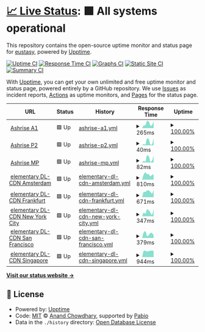 # [📈 Live Status](https://eustasy.github.io/.uptime): <!--live status--> **🟩 All systems operational**

This repository contains the open-source uptime monitor and status page for [eustasy](https://eustasy.org), powered by [Upptime](https://github.com/upptime/upptime).

[![Uptime CI](https://github.com/eustasy/.uptime/workflows/Uptime%20CI/badge.svg)](https://github.com/eustasy/.uptime/actions?query=workflow%3A%22Uptime+CI%22)
[![Response Time CI](https://github.com/eustasy/.uptime/workflows/Response%20Time%20CI/badge.svg)](https://github.com/eustasy/.uptime/actions?query=workflow%3A%22Response+Time+CI%22)
[![Graphs CI](https://github.com/eustasy/.uptime/workflows/Graphs%20CI/badge.svg)](https://github.com/eustasy/.uptime/actions?query=workflow%3A%22Graphs+CI%22)
[![Static Site CI](https://github.com/eustasy/.uptime/workflows/Static%20Site%20CI/badge.svg)](https://github.com/eustasy/.uptime/actions?query=workflow%3A%22Static+Site+CI%22)
[![Summary CI](https://github.com/eustasy/.uptime/workflows/Summary%20CI/badge.svg)](https://github.com/eustasy/.uptime/actions?query=workflow%3A%22Summary+CI%22)

With [Upptime](https://upptime.js.org), you can get your own unlimited and free uptime monitor and status page, powered entirely by a GitHub repository. We use [Issues](https://github.com/eustasy/.uptime/issues) as incident reports, [Actions](https://github.com/eustasy/.uptime/actions) as uptime monitors, and [Pages](https://eustasy.github.io/.uptime) for the status page.

<!--start: status pages-->
<!-- This summary is generated by Upptime (https://github.com/upptime/upptime) -->
<!-- Do not edit this manually, your changes will be overwritten -->
<!-- prettier-ignore -->
| URL | Status | History | Response Time | Uptime |
| --- | ------ | ------- | ------------- | ------ |
| <img alt="" src="https://icons.duckduckgo.com/ip3/ashrise.com.ico" height="13"> [Ashrise A1](https://ashrise.com) | 🟩 Up | [ashrise-a1.yml](https://github.com/eustasy/.uptime/commits/HEAD/history/ashrise-a1.yml) | <details><summary><img alt="Response time graph" src="./graphs/ashrise-a1/response-time-week.png" height="20"> 265ms</summary><br><a href="https://eustasy.github.io/.uptime/history/ashrise-a1"><img alt="Response time 208" src="https://img.shields.io/endpoint?url=https%3A%2F%2Fraw.githubusercontent.com%2Feustasy%2F.uptime%2FHEAD%2Fapi%2Fashrise-a1%2Fresponse-time.json"></a><br><a href="https://eustasy.github.io/.uptime/history/ashrise-a1"><img alt="24-hour response time 416" src="https://img.shields.io/endpoint?url=https%3A%2F%2Fraw.githubusercontent.com%2Feustasy%2F.uptime%2FHEAD%2Fapi%2Fashrise-a1%2Fresponse-time-day.json"></a><br><a href="https://eustasy.github.io/.uptime/history/ashrise-a1"><img alt="7-day response time 265" src="https://img.shields.io/endpoint?url=https%3A%2F%2Fraw.githubusercontent.com%2Feustasy%2F.uptime%2FHEAD%2Fapi%2Fashrise-a1%2Fresponse-time-week.json"></a><br><a href="https://eustasy.github.io/.uptime/history/ashrise-a1"><img alt="30-day response time 218" src="https://img.shields.io/endpoint?url=https%3A%2F%2Fraw.githubusercontent.com%2Feustasy%2F.uptime%2FHEAD%2Fapi%2Fashrise-a1%2Fresponse-time-month.json"></a><br><a href="https://eustasy.github.io/.uptime/history/ashrise-a1"><img alt="1-year response time 208" src="https://img.shields.io/endpoint?url=https%3A%2F%2Fraw.githubusercontent.com%2Feustasy%2F.uptime%2FHEAD%2Fapi%2Fashrise-a1%2Fresponse-time-year.json"></a></details> | <details><summary><a href="https://eustasy.github.io/.uptime/history/ashrise-a1">100.00%</a></summary><a href="https://eustasy.github.io/.uptime/history/ashrise-a1"><img alt="All-time uptime 99.88%" src="https://img.shields.io/endpoint?url=https%3A%2F%2Fraw.githubusercontent.com%2Feustasy%2F.uptime%2FHEAD%2Fapi%2Fashrise-a1%2Fuptime.json"></a><br><a href="https://eustasy.github.io/.uptime/history/ashrise-a1"><img alt="24-hour uptime 100.00%" src="https://img.shields.io/endpoint?url=https%3A%2F%2Fraw.githubusercontent.com%2Feustasy%2F.uptime%2FHEAD%2Fapi%2Fashrise-a1%2Fuptime-day.json"></a><br><a href="https://eustasy.github.io/.uptime/history/ashrise-a1"><img alt="7-day uptime 100.00%" src="https://img.shields.io/endpoint?url=https%3A%2F%2Fraw.githubusercontent.com%2Feustasy%2F.uptime%2FHEAD%2Fapi%2Fashrise-a1%2Fuptime-week.json"></a><br><a href="https://eustasy.github.io/.uptime/history/ashrise-a1"><img alt="30-day uptime 100.00%" src="https://img.shields.io/endpoint?url=https%3A%2F%2Fraw.githubusercontent.com%2Feustasy%2F.uptime%2FHEAD%2Fapi%2Fashrise-a1%2Fuptime-month.json"></a><br><a href="https://eustasy.github.io/.uptime/history/ashrise-a1"><img alt="1-year uptime 99.88%" src="https://img.shields.io/endpoint?url=https%3A%2F%2Fraw.githubusercontent.com%2Feustasy%2F.uptime%2FHEAD%2Fapi%2Fashrise-a1%2Fuptime-year.json"></a></details>
| <img alt="" src="https://icons.duckduckgo.com/ip3/ashrise.com.ico" height="13"> [Ashrise P2](https://ashrise.com/phoenix/scrape) | 🟩 Up | [ashrise-p2.yml](https://github.com/eustasy/.uptime/commits/HEAD/history/ashrise-p2.yml) | <details><summary><img alt="Response time graph" src="./graphs/ashrise-p2/response-time-week.png" height="20"> 40ms</summary><br><a href="https://eustasy.github.io/.uptime/history/ashrise-p2"><img alt="Response time 30" src="https://img.shields.io/endpoint?url=https%3A%2F%2Fraw.githubusercontent.com%2Feustasy%2F.uptime%2FHEAD%2Fapi%2Fashrise-p2%2Fresponse-time.json"></a><br><a href="https://eustasy.github.io/.uptime/history/ashrise-p2"><img alt="24-hour response time 83" src="https://img.shields.io/endpoint?url=https%3A%2F%2Fraw.githubusercontent.com%2Feustasy%2F.uptime%2FHEAD%2Fapi%2Fashrise-p2%2Fresponse-time-day.json"></a><br><a href="https://eustasy.github.io/.uptime/history/ashrise-p2"><img alt="7-day response time 40" src="https://img.shields.io/endpoint?url=https%3A%2F%2Fraw.githubusercontent.com%2Feustasy%2F.uptime%2FHEAD%2Fapi%2Fashrise-p2%2Fresponse-time-week.json"></a><br><a href="https://eustasy.github.io/.uptime/history/ashrise-p2"><img alt="30-day response time 34" src="https://img.shields.io/endpoint?url=https%3A%2F%2Fraw.githubusercontent.com%2Feustasy%2F.uptime%2FHEAD%2Fapi%2Fashrise-p2%2Fresponse-time-month.json"></a><br><a href="https://eustasy.github.io/.uptime/history/ashrise-p2"><img alt="1-year response time 30" src="https://img.shields.io/endpoint?url=https%3A%2F%2Fraw.githubusercontent.com%2Feustasy%2F.uptime%2FHEAD%2Fapi%2Fashrise-p2%2Fresponse-time-year.json"></a></details> | <details><summary><a href="https://eustasy.github.io/.uptime/history/ashrise-p2">100.00%</a></summary><a href="https://eustasy.github.io/.uptime/history/ashrise-p2"><img alt="All-time uptime 99.96%" src="https://img.shields.io/endpoint?url=https%3A%2F%2Fraw.githubusercontent.com%2Feustasy%2F.uptime%2FHEAD%2Fapi%2Fashrise-p2%2Fuptime.json"></a><br><a href="https://eustasy.github.io/.uptime/history/ashrise-p2"><img alt="24-hour uptime 100.00%" src="https://img.shields.io/endpoint?url=https%3A%2F%2Fraw.githubusercontent.com%2Feustasy%2F.uptime%2FHEAD%2Fapi%2Fashrise-p2%2Fuptime-day.json"></a><br><a href="https://eustasy.github.io/.uptime/history/ashrise-p2"><img alt="7-day uptime 100.00%" src="https://img.shields.io/endpoint?url=https%3A%2F%2Fraw.githubusercontent.com%2Feustasy%2F.uptime%2FHEAD%2Fapi%2Fashrise-p2%2Fuptime-week.json"></a><br><a href="https://eustasy.github.io/.uptime/history/ashrise-p2"><img alt="30-day uptime 100.00%" src="https://img.shields.io/endpoint?url=https%3A%2F%2Fraw.githubusercontent.com%2Feustasy%2F.uptime%2FHEAD%2Fapi%2Fashrise-p2%2Fuptime-month.json"></a><br><a href="https://eustasy.github.io/.uptime/history/ashrise-p2"><img alt="1-year uptime 99.96%" src="https://img.shields.io/endpoint?url=https%3A%2F%2Fraw.githubusercontent.com%2Feustasy%2F.uptime%2FHEAD%2Fapi%2Fashrise-p2%2Fuptime-year.json"></a></details>
| <img alt="" src="https://icons.duckduckgo.com/ip3/ashrise.com.ico" height="13"> [Ashrise MP](https://ashrise.com/torrents) | 🟩 Up | [ashrise-mp.yml](https://github.com/eustasy/.uptime/commits/HEAD/history/ashrise-mp.yml) | <details><summary><img alt="Response time graph" src="./graphs/ashrise-mp/response-time-week.png" height="20"> 82ms</summary><br><a href="https://eustasy.github.io/.uptime/history/ashrise-mp"><img alt="Response time 65" src="https://img.shields.io/endpoint?url=https%3A%2F%2Fraw.githubusercontent.com%2Feustasy%2F.uptime%2FHEAD%2Fapi%2Fashrise-mp%2Fresponse-time.json"></a><br><a href="https://eustasy.github.io/.uptime/history/ashrise-mp"><img alt="24-hour response time 157" src="https://img.shields.io/endpoint?url=https%3A%2F%2Fraw.githubusercontent.com%2Feustasy%2F.uptime%2FHEAD%2Fapi%2Fashrise-mp%2Fresponse-time-day.json"></a><br><a href="https://eustasy.github.io/.uptime/history/ashrise-mp"><img alt="7-day response time 82" src="https://img.shields.io/endpoint?url=https%3A%2F%2Fraw.githubusercontent.com%2Feustasy%2F.uptime%2FHEAD%2Fapi%2Fashrise-mp%2Fresponse-time-week.json"></a><br><a href="https://eustasy.github.io/.uptime/history/ashrise-mp"><img alt="30-day response time 67" src="https://img.shields.io/endpoint?url=https%3A%2F%2Fraw.githubusercontent.com%2Feustasy%2F.uptime%2FHEAD%2Fapi%2Fashrise-mp%2Fresponse-time-month.json"></a><br><a href="https://eustasy.github.io/.uptime/history/ashrise-mp"><img alt="1-year response time 65" src="https://img.shields.io/endpoint?url=https%3A%2F%2Fraw.githubusercontent.com%2Feustasy%2F.uptime%2FHEAD%2Fapi%2Fashrise-mp%2Fresponse-time-year.json"></a></details> | <details><summary><a href="https://eustasy.github.io/.uptime/history/ashrise-mp">100.00%</a></summary><a href="https://eustasy.github.io/.uptime/history/ashrise-mp"><img alt="All-time uptime 99.96%" src="https://img.shields.io/endpoint?url=https%3A%2F%2Fraw.githubusercontent.com%2Feustasy%2F.uptime%2FHEAD%2Fapi%2Fashrise-mp%2Fuptime.json"></a><br><a href="https://eustasy.github.io/.uptime/history/ashrise-mp"><img alt="24-hour uptime 100.00%" src="https://img.shields.io/endpoint?url=https%3A%2F%2Fraw.githubusercontent.com%2Feustasy%2F.uptime%2FHEAD%2Fapi%2Fashrise-mp%2Fuptime-day.json"></a><br><a href="https://eustasy.github.io/.uptime/history/ashrise-mp"><img alt="7-day uptime 100.00%" src="https://img.shields.io/endpoint?url=https%3A%2F%2Fraw.githubusercontent.com%2Feustasy%2F.uptime%2FHEAD%2Fapi%2Fashrise-mp%2Fuptime-week.json"></a><br><a href="https://eustasy.github.io/.uptime/history/ashrise-mp"><img alt="30-day uptime 100.00%" src="https://img.shields.io/endpoint?url=https%3A%2F%2Fraw.githubusercontent.com%2Feustasy%2F.uptime%2FHEAD%2Fapi%2Fashrise-mp%2Fuptime-month.json"></a><br><a href="https://eustasy.github.io/.uptime/history/ashrise-mp"><img alt="1-year uptime 99.96%" src="https://img.shields.io/endpoint?url=https%3A%2F%2Fraw.githubusercontent.com%2Feustasy%2F.uptime%2FHEAD%2Fapi%2Fashrise-mp%2Fuptime-year.json"></a></details>
| <img alt="" src="https://icons.duckduckgo.com/ip3/ams3.dl.elementary.io.ico" height="13"> [elementary DL-CDN Amsterdam](https://ams3.dl.elementary.io/) | 🟩 Up | [elementary-dl-cdn-amsterdam.yml](https://github.com/eustasy/.uptime/commits/HEAD/history/elementary-dl-cdn-amsterdam.yml) | <details><summary><img alt="Response time graph" src="./graphs/elementary-dl-cdn-amsterdam/response-time-week.png" height="20"> 810ms</summary><br><a href="https://eustasy.github.io/.uptime/history/elementary-dl-cdn-amsterdam"><img alt="Response time 826" src="https://img.shields.io/endpoint?url=https%3A%2F%2Fraw.githubusercontent.com%2Feustasy%2F.uptime%2FHEAD%2Fapi%2Felementary-dl-cdn-amsterdam%2Fresponse-time.json"></a><br><a href="https://eustasy.github.io/.uptime/history/elementary-dl-cdn-amsterdam"><img alt="24-hour response time 823" src="https://img.shields.io/endpoint?url=https%3A%2F%2Fraw.githubusercontent.com%2Feustasy%2F.uptime%2FHEAD%2Fapi%2Felementary-dl-cdn-amsterdam%2Fresponse-time-day.json"></a><br><a href="https://eustasy.github.io/.uptime/history/elementary-dl-cdn-amsterdam"><img alt="7-day response time 810" src="https://img.shields.io/endpoint?url=https%3A%2F%2Fraw.githubusercontent.com%2Feustasy%2F.uptime%2FHEAD%2Fapi%2Felementary-dl-cdn-amsterdam%2Fresponse-time-week.json"></a><br><a href="https://eustasy.github.io/.uptime/history/elementary-dl-cdn-amsterdam"><img alt="30-day response time 826" src="https://img.shields.io/endpoint?url=https%3A%2F%2Fraw.githubusercontent.com%2Feustasy%2F.uptime%2FHEAD%2Fapi%2Felementary-dl-cdn-amsterdam%2Fresponse-time-month.json"></a><br><a href="https://eustasy.github.io/.uptime/history/elementary-dl-cdn-amsterdam"><img alt="1-year response time 826" src="https://img.shields.io/endpoint?url=https%3A%2F%2Fraw.githubusercontent.com%2Feustasy%2F.uptime%2FHEAD%2Fapi%2Felementary-dl-cdn-amsterdam%2Fresponse-time-year.json"></a></details> | <details><summary><a href="https://eustasy.github.io/.uptime/history/elementary-dl-cdn-amsterdam">100.00%</a></summary><a href="https://eustasy.github.io/.uptime/history/elementary-dl-cdn-amsterdam"><img alt="All-time uptime 100.00%" src="https://img.shields.io/endpoint?url=https%3A%2F%2Fraw.githubusercontent.com%2Feustasy%2F.uptime%2FHEAD%2Fapi%2Felementary-dl-cdn-amsterdam%2Fuptime.json"></a><br><a href="https://eustasy.github.io/.uptime/history/elementary-dl-cdn-amsterdam"><img alt="24-hour uptime 100.00%" src="https://img.shields.io/endpoint?url=https%3A%2F%2Fraw.githubusercontent.com%2Feustasy%2F.uptime%2FHEAD%2Fapi%2Felementary-dl-cdn-amsterdam%2Fuptime-day.json"></a><br><a href="https://eustasy.github.io/.uptime/history/elementary-dl-cdn-amsterdam"><img alt="7-day uptime 100.00%" src="https://img.shields.io/endpoint?url=https%3A%2F%2Fraw.githubusercontent.com%2Feustasy%2F.uptime%2FHEAD%2Fapi%2Felementary-dl-cdn-amsterdam%2Fuptime-week.json"></a><br><a href="https://eustasy.github.io/.uptime/history/elementary-dl-cdn-amsterdam"><img alt="30-day uptime 100.00%" src="https://img.shields.io/endpoint?url=https%3A%2F%2Fraw.githubusercontent.com%2Feustasy%2F.uptime%2FHEAD%2Fapi%2Felementary-dl-cdn-amsterdam%2Fuptime-month.json"></a><br><a href="https://eustasy.github.io/.uptime/history/elementary-dl-cdn-amsterdam"><img alt="1-year uptime 100.00%" src="https://img.shields.io/endpoint?url=https%3A%2F%2Fraw.githubusercontent.com%2Feustasy%2F.uptime%2FHEAD%2Fapi%2Felementary-dl-cdn-amsterdam%2Fuptime-year.json"></a></details>
| <img alt="" src="https://icons.duckduckgo.com/ip3/fra1.dl.elementary.io.ico" height="13"> [elementary DL-CDN Frankfurt](https://fra1.dl.elementary.io/) | 🟩 Up | [elementary-dl-cdn-frankfurt.yml](https://github.com/eustasy/.uptime/commits/HEAD/history/elementary-dl-cdn-frankfurt.yml) | <details><summary><img alt="Response time graph" src="./graphs/elementary-dl-cdn-frankfurt/response-time-week.png" height="20"> 671ms</summary><br><a href="https://eustasy.github.io/.uptime/history/elementary-dl-cdn-frankfurt"><img alt="Response time 639" src="https://img.shields.io/endpoint?url=https%3A%2F%2Fraw.githubusercontent.com%2Feustasy%2F.uptime%2FHEAD%2Fapi%2Felementary-dl-cdn-frankfurt%2Fresponse-time.json"></a><br><a href="https://eustasy.github.io/.uptime/history/elementary-dl-cdn-frankfurt"><img alt="24-hour response time 864" src="https://img.shields.io/endpoint?url=https%3A%2F%2Fraw.githubusercontent.com%2Feustasy%2F.uptime%2FHEAD%2Fapi%2Felementary-dl-cdn-frankfurt%2Fresponse-time-day.json"></a><br><a href="https://eustasy.github.io/.uptime/history/elementary-dl-cdn-frankfurt"><img alt="7-day response time 671" src="https://img.shields.io/endpoint?url=https%3A%2F%2Fraw.githubusercontent.com%2Feustasy%2F.uptime%2FHEAD%2Fapi%2Felementary-dl-cdn-frankfurt%2Fresponse-time-week.json"></a><br><a href="https://eustasy.github.io/.uptime/history/elementary-dl-cdn-frankfurt"><img alt="30-day response time 634" src="https://img.shields.io/endpoint?url=https%3A%2F%2Fraw.githubusercontent.com%2Feustasy%2F.uptime%2FHEAD%2Fapi%2Felementary-dl-cdn-frankfurt%2Fresponse-time-month.json"></a><br><a href="https://eustasy.github.io/.uptime/history/elementary-dl-cdn-frankfurt"><img alt="1-year response time 639" src="https://img.shields.io/endpoint?url=https%3A%2F%2Fraw.githubusercontent.com%2Feustasy%2F.uptime%2FHEAD%2Fapi%2Felementary-dl-cdn-frankfurt%2Fresponse-time-year.json"></a></details> | <details><summary><a href="https://eustasy.github.io/.uptime/history/elementary-dl-cdn-frankfurt">100.00%</a></summary><a href="https://eustasy.github.io/.uptime/history/elementary-dl-cdn-frankfurt"><img alt="All-time uptime 100.00%" src="https://img.shields.io/endpoint?url=https%3A%2F%2Fraw.githubusercontent.com%2Feustasy%2F.uptime%2FHEAD%2Fapi%2Felementary-dl-cdn-frankfurt%2Fuptime.json"></a><br><a href="https://eustasy.github.io/.uptime/history/elementary-dl-cdn-frankfurt"><img alt="24-hour uptime 100.00%" src="https://img.shields.io/endpoint?url=https%3A%2F%2Fraw.githubusercontent.com%2Feustasy%2F.uptime%2FHEAD%2Fapi%2Felementary-dl-cdn-frankfurt%2Fuptime-day.json"></a><br><a href="https://eustasy.github.io/.uptime/history/elementary-dl-cdn-frankfurt"><img alt="7-day uptime 100.00%" src="https://img.shields.io/endpoint?url=https%3A%2F%2Fraw.githubusercontent.com%2Feustasy%2F.uptime%2FHEAD%2Fapi%2Felementary-dl-cdn-frankfurt%2Fuptime-week.json"></a><br><a href="https://eustasy.github.io/.uptime/history/elementary-dl-cdn-frankfurt"><img alt="30-day uptime 100.00%" src="https://img.shields.io/endpoint?url=https%3A%2F%2Fraw.githubusercontent.com%2Feustasy%2F.uptime%2FHEAD%2Fapi%2Felementary-dl-cdn-frankfurt%2Fuptime-month.json"></a><br><a href="https://eustasy.github.io/.uptime/history/elementary-dl-cdn-frankfurt"><img alt="1-year uptime 100.00%" src="https://img.shields.io/endpoint?url=https%3A%2F%2Fraw.githubusercontent.com%2Feustasy%2F.uptime%2FHEAD%2Fapi%2Felementary-dl-cdn-frankfurt%2Fuptime-year.json"></a></details>
| <img alt="" src="https://icons.duckduckgo.com/ip3/nyc3.dl.elementary.io.ico" height="13"> [elementary DL-CDN New York City](https://nyc3.dl.elementary.io/) | 🟩 Up | [elementary-dl-cdn-new-york-city.yml](https://github.com/eustasy/.uptime/commits/HEAD/history/elementary-dl-cdn-new-york-city.yml) | <details><summary><img alt="Response time graph" src="./graphs/elementary-dl-cdn-new-york-city/response-time-week.png" height="20"> 347ms</summary><br><a href="https://eustasy.github.io/.uptime/history/elementary-dl-cdn-new-york-city"><img alt="Response time 318" src="https://img.shields.io/endpoint?url=https%3A%2F%2Fraw.githubusercontent.com%2Feustasy%2F.uptime%2FHEAD%2Fapi%2Felementary-dl-cdn-new-york-city%2Fresponse-time.json"></a><br><a href="https://eustasy.github.io/.uptime/history/elementary-dl-cdn-new-york-city"><img alt="24-hour response time 550" src="https://img.shields.io/endpoint?url=https%3A%2F%2Fraw.githubusercontent.com%2Feustasy%2F.uptime%2FHEAD%2Fapi%2Felementary-dl-cdn-new-york-city%2Fresponse-time-day.json"></a><br><a href="https://eustasy.github.io/.uptime/history/elementary-dl-cdn-new-york-city"><img alt="7-day response time 347" src="https://img.shields.io/endpoint?url=https%3A%2F%2Fraw.githubusercontent.com%2Feustasy%2F.uptime%2FHEAD%2Fapi%2Felementary-dl-cdn-new-york-city%2Fresponse-time-week.json"></a><br><a href="https://eustasy.github.io/.uptime/history/elementary-dl-cdn-new-york-city"><img alt="30-day response time 321" src="https://img.shields.io/endpoint?url=https%3A%2F%2Fraw.githubusercontent.com%2Feustasy%2F.uptime%2FHEAD%2Fapi%2Felementary-dl-cdn-new-york-city%2Fresponse-time-month.json"></a><br><a href="https://eustasy.github.io/.uptime/history/elementary-dl-cdn-new-york-city"><img alt="1-year response time 318" src="https://img.shields.io/endpoint?url=https%3A%2F%2Fraw.githubusercontent.com%2Feustasy%2F.uptime%2FHEAD%2Fapi%2Felementary-dl-cdn-new-york-city%2Fresponse-time-year.json"></a></details> | <details><summary><a href="https://eustasy.github.io/.uptime/history/elementary-dl-cdn-new-york-city">100.00%</a></summary><a href="https://eustasy.github.io/.uptime/history/elementary-dl-cdn-new-york-city"><img alt="All-time uptime 100.00%" src="https://img.shields.io/endpoint?url=https%3A%2F%2Fraw.githubusercontent.com%2Feustasy%2F.uptime%2FHEAD%2Fapi%2Felementary-dl-cdn-new-york-city%2Fuptime.json"></a><br><a href="https://eustasy.github.io/.uptime/history/elementary-dl-cdn-new-york-city"><img alt="24-hour uptime 100.00%" src="https://img.shields.io/endpoint?url=https%3A%2F%2Fraw.githubusercontent.com%2Feustasy%2F.uptime%2FHEAD%2Fapi%2Felementary-dl-cdn-new-york-city%2Fuptime-day.json"></a><br><a href="https://eustasy.github.io/.uptime/history/elementary-dl-cdn-new-york-city"><img alt="7-day uptime 100.00%" src="https://img.shields.io/endpoint?url=https%3A%2F%2Fraw.githubusercontent.com%2Feustasy%2F.uptime%2FHEAD%2Fapi%2Felementary-dl-cdn-new-york-city%2Fuptime-week.json"></a><br><a href="https://eustasy.github.io/.uptime/history/elementary-dl-cdn-new-york-city"><img alt="30-day uptime 100.00%" src="https://img.shields.io/endpoint?url=https%3A%2F%2Fraw.githubusercontent.com%2Feustasy%2F.uptime%2FHEAD%2Fapi%2Felementary-dl-cdn-new-york-city%2Fuptime-month.json"></a><br><a href="https://eustasy.github.io/.uptime/history/elementary-dl-cdn-new-york-city"><img alt="1-year uptime 100.00%" src="https://img.shields.io/endpoint?url=https%3A%2F%2Fraw.githubusercontent.com%2Feustasy%2F.uptime%2FHEAD%2Fapi%2Felementary-dl-cdn-new-york-city%2Fuptime-year.json"></a></details>
| <img alt="" src="https://icons.duckduckgo.com/ip3/sfo1.dl.elementary.io.ico" height="13"> [elementary DL-CDN San Francisco](https://sfo1.dl.elementary.io/) | 🟩 Up | [elementary-dl-cdn-san-francisco.yml](https://github.com/eustasy/.uptime/commits/HEAD/history/elementary-dl-cdn-san-francisco.yml) | <details><summary><img alt="Response time graph" src="./graphs/elementary-dl-cdn-san-francisco/response-time-week.png" height="20"> 379ms</summary><br><a href="https://eustasy.github.io/.uptime/history/elementary-dl-cdn-san-francisco"><img alt="Response time 392" src="https://img.shields.io/endpoint?url=https%3A%2F%2Fraw.githubusercontent.com%2Feustasy%2F.uptime%2FHEAD%2Fapi%2Felementary-dl-cdn-san-francisco%2Fresponse-time.json"></a><br><a href="https://eustasy.github.io/.uptime/history/elementary-dl-cdn-san-francisco"><img alt="24-hour response time 247" src="https://img.shields.io/endpoint?url=https%3A%2F%2Fraw.githubusercontent.com%2Feustasy%2F.uptime%2FHEAD%2Fapi%2Felementary-dl-cdn-san-francisco%2Fresponse-time-day.json"></a><br><a href="https://eustasy.github.io/.uptime/history/elementary-dl-cdn-san-francisco"><img alt="7-day response time 379" src="https://img.shields.io/endpoint?url=https%3A%2F%2Fraw.githubusercontent.com%2Feustasy%2F.uptime%2FHEAD%2Fapi%2Felementary-dl-cdn-san-francisco%2Fresponse-time-week.json"></a><br><a href="https://eustasy.github.io/.uptime/history/elementary-dl-cdn-san-francisco"><img alt="30-day response time 391" src="https://img.shields.io/endpoint?url=https%3A%2F%2Fraw.githubusercontent.com%2Feustasy%2F.uptime%2FHEAD%2Fapi%2Felementary-dl-cdn-san-francisco%2Fresponse-time-month.json"></a><br><a href="https://eustasy.github.io/.uptime/history/elementary-dl-cdn-san-francisco"><img alt="1-year response time 392" src="https://img.shields.io/endpoint?url=https%3A%2F%2Fraw.githubusercontent.com%2Feustasy%2F.uptime%2FHEAD%2Fapi%2Felementary-dl-cdn-san-francisco%2Fresponse-time-year.json"></a></details> | <details><summary><a href="https://eustasy.github.io/.uptime/history/elementary-dl-cdn-san-francisco">100.00%</a></summary><a href="https://eustasy.github.io/.uptime/history/elementary-dl-cdn-san-francisco"><img alt="All-time uptime 100.00%" src="https://img.shields.io/endpoint?url=https%3A%2F%2Fraw.githubusercontent.com%2Feustasy%2F.uptime%2FHEAD%2Fapi%2Felementary-dl-cdn-san-francisco%2Fuptime.json"></a><br><a href="https://eustasy.github.io/.uptime/history/elementary-dl-cdn-san-francisco"><img alt="24-hour uptime 100.00%" src="https://img.shields.io/endpoint?url=https%3A%2F%2Fraw.githubusercontent.com%2Feustasy%2F.uptime%2FHEAD%2Fapi%2Felementary-dl-cdn-san-francisco%2Fuptime-day.json"></a><br><a href="https://eustasy.github.io/.uptime/history/elementary-dl-cdn-san-francisco"><img alt="7-day uptime 100.00%" src="https://img.shields.io/endpoint?url=https%3A%2F%2Fraw.githubusercontent.com%2Feustasy%2F.uptime%2FHEAD%2Fapi%2Felementary-dl-cdn-san-francisco%2Fuptime-week.json"></a><br><a href="https://eustasy.github.io/.uptime/history/elementary-dl-cdn-san-francisco"><img alt="30-day uptime 100.00%" src="https://img.shields.io/endpoint?url=https%3A%2F%2Fraw.githubusercontent.com%2Feustasy%2F.uptime%2FHEAD%2Fapi%2Felementary-dl-cdn-san-francisco%2Fuptime-month.json"></a><br><a href="https://eustasy.github.io/.uptime/history/elementary-dl-cdn-san-francisco"><img alt="1-year uptime 100.00%" src="https://img.shields.io/endpoint?url=https%3A%2F%2Fraw.githubusercontent.com%2Feustasy%2F.uptime%2FHEAD%2Fapi%2Felementary-dl-cdn-san-francisco%2Fuptime-year.json"></a></details>
| <img alt="" src="https://icons.duckduckgo.com/ip3/sgp1.dl.elementary.io.ico" height="13"> [elementary DL-CDN Singapore](https://sgp1.dl.elementary.io/) | 🟩 Up | [elementary-dl-cdn-singapore.yml](https://github.com/eustasy/.uptime/commits/HEAD/history/elementary-dl-cdn-singapore.yml) | <details><summary><img alt="Response time graph" src="./graphs/elementary-dl-cdn-singapore/response-time-week.png" height="20"> 944ms</summary><br><a href="https://eustasy.github.io/.uptime/history/elementary-dl-cdn-singapore"><img alt="Response time 1023" src="https://img.shields.io/endpoint?url=https%3A%2F%2Fraw.githubusercontent.com%2Feustasy%2F.uptime%2FHEAD%2Fapi%2Felementary-dl-cdn-singapore%2Fresponse-time.json"></a><br><a href="https://eustasy.github.io/.uptime/history/elementary-dl-cdn-singapore"><img alt="24-hour response time 906" src="https://img.shields.io/endpoint?url=https%3A%2F%2Fraw.githubusercontent.com%2Feustasy%2F.uptime%2FHEAD%2Fapi%2Felementary-dl-cdn-singapore%2Fresponse-time-day.json"></a><br><a href="https://eustasy.github.io/.uptime/history/elementary-dl-cdn-singapore"><img alt="7-day response time 944" src="https://img.shields.io/endpoint?url=https%3A%2F%2Fraw.githubusercontent.com%2Feustasy%2F.uptime%2FHEAD%2Fapi%2Felementary-dl-cdn-singapore%2Fresponse-time-week.json"></a><br><a href="https://eustasy.github.io/.uptime/history/elementary-dl-cdn-singapore"><img alt="30-day response time 1005" src="https://img.shields.io/endpoint?url=https%3A%2F%2Fraw.githubusercontent.com%2Feustasy%2F.uptime%2FHEAD%2Fapi%2Felementary-dl-cdn-singapore%2Fresponse-time-month.json"></a><br><a href="https://eustasy.github.io/.uptime/history/elementary-dl-cdn-singapore"><img alt="1-year response time 1023" src="https://img.shields.io/endpoint?url=https%3A%2F%2Fraw.githubusercontent.com%2Feustasy%2F.uptime%2FHEAD%2Fapi%2Felementary-dl-cdn-singapore%2Fresponse-time-year.json"></a></details> | <details><summary><a href="https://eustasy.github.io/.uptime/history/elementary-dl-cdn-singapore">100.00%</a></summary><a href="https://eustasy.github.io/.uptime/history/elementary-dl-cdn-singapore"><img alt="All-time uptime 100.00%" src="https://img.shields.io/endpoint?url=https%3A%2F%2Fraw.githubusercontent.com%2Feustasy%2F.uptime%2FHEAD%2Fapi%2Felementary-dl-cdn-singapore%2Fuptime.json"></a><br><a href="https://eustasy.github.io/.uptime/history/elementary-dl-cdn-singapore"><img alt="24-hour uptime 100.00%" src="https://img.shields.io/endpoint?url=https%3A%2F%2Fraw.githubusercontent.com%2Feustasy%2F.uptime%2FHEAD%2Fapi%2Felementary-dl-cdn-singapore%2Fuptime-day.json"></a><br><a href="https://eustasy.github.io/.uptime/history/elementary-dl-cdn-singapore"><img alt="7-day uptime 100.00%" src="https://img.shields.io/endpoint?url=https%3A%2F%2Fraw.githubusercontent.com%2Feustasy%2F.uptime%2FHEAD%2Fapi%2Felementary-dl-cdn-singapore%2Fuptime-week.json"></a><br><a href="https://eustasy.github.io/.uptime/history/elementary-dl-cdn-singapore"><img alt="30-day uptime 100.00%" src="https://img.shields.io/endpoint?url=https%3A%2F%2Fraw.githubusercontent.com%2Feustasy%2F.uptime%2FHEAD%2Fapi%2Felementary-dl-cdn-singapore%2Fuptime-month.json"></a><br><a href="https://eustasy.github.io/.uptime/history/elementary-dl-cdn-singapore"><img alt="1-year uptime 100.00%" src="https://img.shields.io/endpoint?url=https%3A%2F%2Fraw.githubusercontent.com%2Feustasy%2F.uptime%2FHEAD%2Fapi%2Felementary-dl-cdn-singapore%2Fuptime-year.json"></a></details>

<!--end: status pages-->

[**Visit our status website →**](https://eustasy.github.io/.uptime)

## 📄 License

- Powered by: [Upptime](https://github.com/upptime/upptime)
- Code: [MIT](./LICENSE) © [Anand Chowdhary](https://anandchowdhary.com), supported by [Pabio](https://pabio.com)
- Data in the `./history` directory: [Open Database License](https://opendatacommons.org/licenses/odbl/1-0/)
